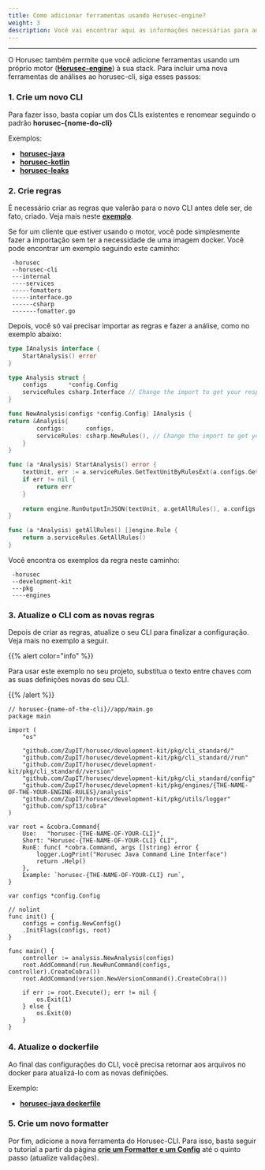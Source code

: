```yaml
---
title: Como adicionar ferramentas usando Horusec-engine?
weight: 3
description: Você vai encontrar aqui as informações necessárias para adicionar ferramentas pelo Horusec-engine.
---
```


---

O Horusec também permite que você adicione ferramentas usando um próprio motor \([**Horusec-engine**](https://github.com/ZupIT/horusec-engine)\) à sua stack. Para incluir uma nova ferramentas de análises ao horusec-cli, siga esses passos:

### **1. Crie um novo CLI** 

Para fazer isso, basta copiar um dos CLIs existentes e renomear seguindo o padrão **horusec-{nome-do-cli}** 

Exemplos: 

* [**horusec-java**](https://github.com/ZupIT/horusec/blob/master/horusec-java)
* [**horusec-kotlin**](https://github.com/ZupIT/horusec/blob/master/horusec-kotlin)
* [**horusec-leaks**](https://github.com/ZupIT/horusec/blob/master/horusec-leakse)

### **2. Crie regras** 

É necessário criar as regras que valerão para o novo CLI antes dele ser, de fato, criado. Veja mais neste [**exemplo**](https://github.com/ZupIT/horusec/tree/master/development-kit/pkg/engines).

Se for um cliente que estiver usando o motor, você pode simplesmente fazer a importação sem ter a necessidade de uma imagem docker. Você pode encontrar um exemplo seguindo este caminho:

```
 -horusec
 --horusec-cli
 ---internal
 ----services
 -----fomatters
 -----interface.go
 ------csharp
 -------fomatter.go
```

Depois, você só vai precisar importar as regras e fazer a análise, como no exemplo abaixo:

```go
type IAnalysis interface {
    StartAnalysis() error
}

type Analysis struct {
    configs      *config.Config
    serviceRules csharp.Interface // Change the import to get your respective rules
}

func NewAnalysis(configs *config.Config) IAnalysis {
return &Analysis{
        configs:      configs,
        serviceRules: csharp.NewRules(), // Change the import to get your respective rules
    }
}

func (a *Analysis) StartAnalysis() error {
    textUnit, err := a.serviceRules.GetTextUnitByRulesExt(a.configs.GetProjectPath())
    if err != nil {
        return err
    }
    
    return engine.RunOutputInJSON(textUnit, a.getAllRules(), a.configs.GetOutputFilePath())
}

func (a *Analysis) getAllRules() []engine.Rule {
    return a.serviceRules.GetAllRules()
}

```

Você encontra os exemplos da regra neste caminho:

```
 -horusec
 --development-kit
 ---pkg
 ----engines
```


### **3. Atualize o CLI com as novas regras** 

Depois de criar as regras, atualize o seu CLI para finalizar a configuração. Veja mais no exemplo a seguir. 

{{% alert color="info" %}}

Para usar este exemplo no seu projeto, substitua o texto entre chaves com as suas definições novas do seu CLI. 

{{% /alert %}}

```text
// horusec-{name-of-the-cli}//app/main.go
package main

import (
	"os"

	"github.com/ZupIT/horusec/development-kit/pkg/cli_standard/"
	"github.com/ZupIT/horusec/development-kit/pkg/cli_standard//run"
	"github.com/ZupIT/horusec/development-kit/pkg/cli_standard//version"
	"github.com/ZupIT/horusec/development-kit/pkg/cli_standard/config"
	"github.com/ZupIT/horusec/development-kit/pkg/engines/{THE-NAME-OF-THE-YOUR-ENGINE-RULES}/analysis" 
	"github.com/ZupIT/horusec/development-kit/pkg/utils/logger"
	"github.com/spf13/cobra"
)

var root = &cobra.Command{
	Use:   "horusec-{THE-NAME-OF-YOUR-CLI}",
	Short: "Horusec-{THE-NAME-OF-YOUR-CLI} CLI",
	RunE: func( *cobra.Command, args []string) error {
		logger.LogPrint("Horusec Java Command Line Interface")
		return .Help()
	},
	Example: `horusec-{THE-NAME-OF-YOUR-CLI} run`,
}

var configs *config.Config

// nolint
func init() {
	configs = config.NewConfig()
	.InitFlags(configs, root)
}

func main() {
	controller := analysis.NewAnalysis(configs)
	root.AddCommand(run.NewRunCommand(configs, controller).CreateCobra())
	root.AddCommand(version.NewVersionCommand().CreateCobra())

	if err := root.Execute(); err != nil {
		os.Exit(1)
	} else {
		os.Exit(0)
	}
}
```

### **4. Atualize o dockerfile** 

Ao final das configurações do CLI, você precisa retornar aos arquivos no docker para atualizá-lo com as novas definições. 

Exemplo: 

* [**horusec-java dockerfile**](https://github.com/ZupIT/horusec/blob/master/horusec-java/deployments/Dockerfile)

### **5. Crie um novo formatter** 

Por fim, adicione a nova ferramenta do Horusec-CLI. Para isso, basta seguir o tutorial  a partir da página [**crie um Formatter e um Config**](/docs/pt-br/tutorials/how-to-add-existing-images-to-horusec/create-a-formatter-and-config) até o quinto passo \(atualize validações\).
